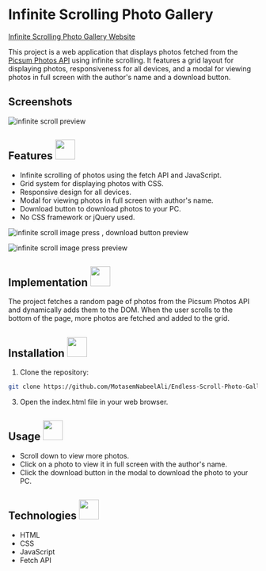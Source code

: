 # Infinite Scrolling Photo Gallery

[Infinite Scrolling Photo Gallery Website](https://scriptcrafterjs.github.io/Endless-Scroll-Photo-Gallery/)

This project is a web application that displays photos fetched from the [Picsum Photos API](https://picsum.photos/) using infinite scrolling. It features a grid layout for displaying photos, responsiveness for all devices, and a modal for viewing photos in full screen with the author's name and a download button.

## Screenshots

![infinite scroll preview](https://github.com/MotasemNabeelAli/Endless-Scroll-Photo-Gallery/assets/97013908/8864fe7b-b02b-4fbb-ac9f-e6b31cd8bcbf)

## Features <img src="https://github.com/ScriptCrafterJS/Endless-Scroll-Photo-Gallery/assets/151676251/52b45c47-1ce4-4fb8-b9fc-93208a917ea7" width="40">

- Infinite scrolling of photos using the fetch API and JavaScript.
- Grid system for displaying photos with CSS.
- Responsive design for all devices.
- Modal for viewing photos in full screen with author's name.
- Download button to download photos to your PC.
- No CSS framework or jQuery used.

![infinite scroll image press , download button preview](https://github.com/MotasemNabeelAli/Endless-Scroll-Photo-Gallery/assets/97013908/8fb7cd64-8340-41c7-ac0f-a62175c97fe6)

![infinite scroll image press preview](https://github.com/MotasemNabeelAli/Endless-Scroll-Photo-Gallery/assets/97013908/d54599c7-d18f-47b7-b20f-8cdccb88ac91)

## Implementation <img src="https://github.com/ScriptCrafterJS/Endless-Scroll-Photo-Gallery/assets/151676251/4802b065-faef-4f41-a75f-d09f798256ed" width="40">

The project fetches a random page of photos from the Picsum Photos API and dynamically adds them to the DOM. When the user scrolls to the bottom of the page, more photos are fetched and added to the grid.

## Installation <img src="https://github.com/ScriptCrafterJS/Endless-Scroll-Photo-Gallery/assets/151676251/fb31ebaa-898f-4a8f-8357-9aaf1747e2d4" width="40">

1. Clone the repository:

```bash
git clone https://github.com/MotasemNabeelAli/Endless-Scroll-Photo-Gallery.git
```

3. Open the index.html file in your web browser.

## Usage <img src="https://github.com/ScriptCrafterJS/Endless-Scroll-Photo-Gallery/assets/151676251/b9e927dd-11de-43bb-9857-ec380df1f757" width="40">

- Scroll down to view more photos.
- Click on a photo to view it in full screen with the author's name.
- Click the download button in the modal to download the photo to your PC.

## Technologies <img src="https://github.com/ScriptCrafterJS/Endless-Scroll-Photo-Gallery/assets/151676251/659c3cfe-8341-478d-81de-2388ab8a521f" width="40">

- HTML
- CSS
- JavaScript
- Fetch API
